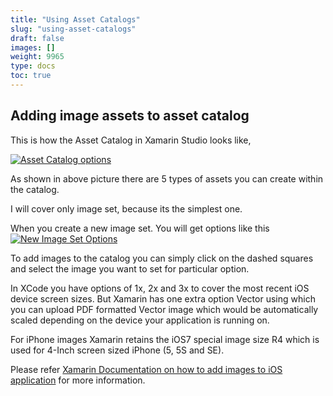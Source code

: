 ```yaml
---
title: "Using Asset Catalogs"
slug: "using-asset-catalogs"
draft: false
images: []
weight: 9965
type: docs
toc: true
---
```


## Adding image assets to asset catalog
This is how the Asset Catalog in Xamarin Studio looks like,

[![Asset Catalog options][1]][1]


As shown in above picture there are 5 types of assets you can create within the catalog.

I will cover only image set, because its the simplest one.

When you create a new image set. You will get options like this
[![New Image Set Options][2]][2]

To add images to the catalog you can simply click on the dashed squares and select the image you want to set for particular option.

In XCode you have options of 1x, 2x and 3x to cover the most recent iOS device screen sizes. But Xamarin has one extra option Vector using which you can upload PDF formatted Vector image which would be automatically scaled depending on the device your application is running on.

For iPhone images Xamarin retains the iOS7 special image size R4 which is used for 4-Inch screen sized iPhone (5, 5S and SE).

Please refer [Xamarin Documentation on how to add images to iOS application][3] for more information.


  [1]: http://i.stack.imgur.com/CD8Hv.png
  [2]: http://i.stack.imgur.com/gMke8.png
  [3]: https://developer.xamarin.com/guides/ios/application_fundamentals/working_with_images/displaying-an-image/#asset-catalogs

